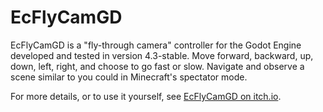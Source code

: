 # EcFlyCamGD
EcFlyCamGD is a "fly-through camera" controller for the Godot Engine developed and tested in version 4.3-stable. Move forward, backward, up, down, left, right, and choose to go fast or slow. Navigate and observe a scene similar to you could in Minecraft's spectator mode.

For more details, or to use it yourself, see [EcFlyCamGD on itch.io](https://ecsolticia.itch.io/ecflycamgd).
